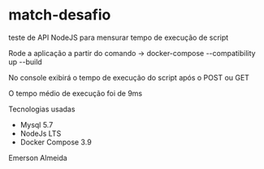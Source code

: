 # match-desafio

teste de API NodeJS para mensurar tempo de execução de script

Rode a aplicação a partir do comando -> docker-compose --compatibility up --build

No console exibirá o tempo de execução do script após o POST ou GET

O tempo médio de execução foi de 9ms

Tecnologias usadas
- Mysql 5.7
- NodeJs LTS
- Docker Compose 3.9

Emerson Almeida
